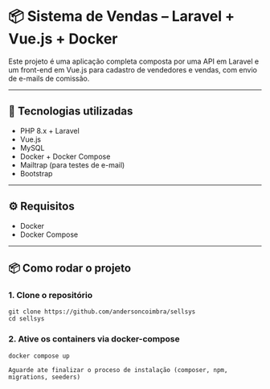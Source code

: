# 📦 Sistema de Vendas – Laravel + Vue.js + Docker

Este projeto é uma aplicação completa composta por uma API em Laravel e um front-end em Vue.js para cadastro de vendedores e vendas, com envio de e-mails de comissão.

---

## 🚀 Tecnologias utilizadas

- PHP 8.x + Laravel
- Vue.js
- MySQL
- Docker + Docker Compose
- Mailtrap (para testes de e-mail)
- Bootstrap

---

## ⚙️ Requisitos

- Docker
- Docker Compose

---

## 📦 Como rodar o projeto

### 1. Clone o repositório

   ```shell
   git clone https://github.com/andersoncoimbra/sellsys
   cd sellsys
   ```

### 2. Ative os containers via docker-compose

   ```shell
   docker compose up

   Aguarde ate finalizar o proceso de instalação (composer, npm, migrations, seeders)
   ```